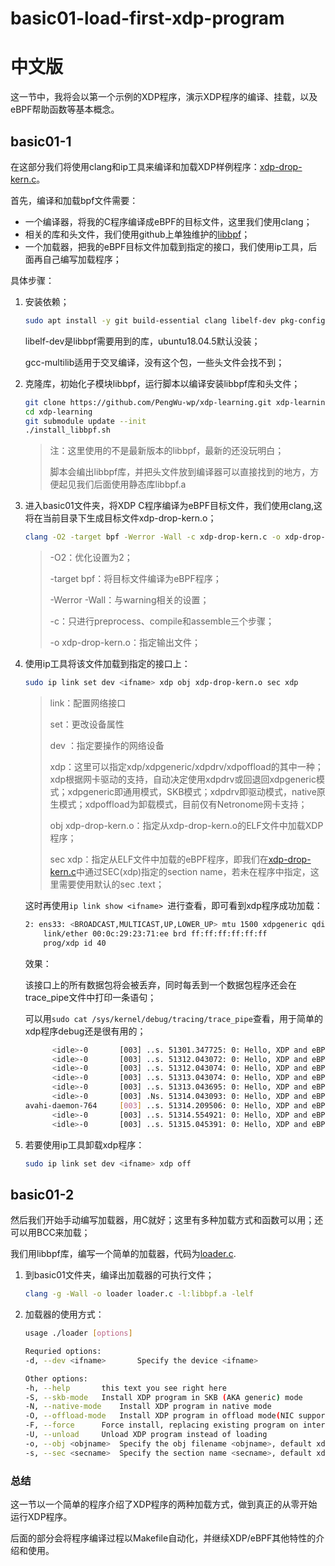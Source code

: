 # basic01-load-first-xdp-program


# 中文版

这一节中，我将会以第一个示例的XDP程序，演示XDP程序的编译、挂载，以及eBPF帮助函数等基本概念。

## basic01-1

在这部分我们将使用clang和ip工具来编译和加载XDP样例程序：[xdp-drop-kern.c](./xdp-drop-kern.c)。



首先，编译和加载bpf文件需要：

* 一个编译器，将我的C程序编译成eBPF的目标文件，这里我们使用clang；
* 相关的库和头文件，我们使用github上单独维护的[libbpf](../libbpf)；
* 一个加载器，把我的eBPF目标文件加载到指定的接口，我们使用ip工具，后面再自己编写加载程序；

具体步骤：

1. 安装依赖；

   ```bash
   sudo apt install -y git build-essential clang libelf-dev pkg-config gcc-multilib
   ```

   libelf-dev是libbpf需要用到的库，ubuntu18.04.5默认没装；

   gcc-multilib适用于交叉编译，没有这个包，一些头文件会找不到；

2. 克隆库，初始化子模块libbpf，运行脚本以编译安装libbpf库和头文件；

   ```bash
   git clone https://github.com/PengWu-wp/xdp-learning.git xdp-learning
   cd xdp-learning
   git submodule update --init
   ./install_libbpf.sh
   ```

   > 注：这里使用的不是最新版本的libbpf，最新的还没玩明白；
   >
   > 脚本会编出libbpf库，并把头文件放到编译器可以直接找到的地方，方便起见我们后面使用静态库libbpf.a

3. 进入basic01文件夹，将XDP C程序编译为eBPF目标文件，我们使用clang,这将在当前目录下生成目标文件xdp-drop-kern.o；

   ``` bash
   clang -O2 -target bpf -Werror -Wall -c xdp-drop-kern.c -o xdp-drop-kern.o
   ```

   > -O2：优化设置为2；
   >
   > -target bpf：将目标文件编译为eBPF程序；
   >
   > -Werror -Wall：与warning相关的设置；
   >
   > -c：只进行preprocess、compile和assemble三个步骤；
   >
   > -o xdp-drop-kern.o：指定输出文件； 


4. 使用ip工具将该文件加载到指定的接口上：

   ```bash
   sudo ip link set dev <ifname> xdp obj xdp-drop-kern.o sec xdp
   ```

   > link：配置网络接口
   >
   > set：更改设备属性
   >
   > dev <ifname>：指定要操作的网络设备
   >
   > xdp：这里可以指定xdp/xdpgeneric/xdpdrv/xdpoffload的其中一种；xdp根据网卡驱动的支持，自动决定使用xdpdrv或回退回xdpgeneric模式；xdpgeneric即通用模式，SKB模式；xdpdrv即驱动模式，native原生模式；xdpoffload为卸载模式，目前仅有Netronome网卡支持；
   >
   > obj xdp-drop-kern.o：指定从xdp-drop-kern.o的ELF文件中加载XDP程序；
   >
   > sec xdp：指定从ELF文件中加载的eBPF程序，即我们在[xdp-drop-kern.c](./xdp-drop-kern.c)中通过SEC(xdp)指定的section name，若未在程序中指定，这里需要使用默认的sec .text；

   这时再使用`ip link show <ifname> `进行查看，即可看到xdp程序成功加载：

   ``` bash
   2: ens33: <BROADCAST,MULTICAST,UP,LOWER_UP> mtu 1500 xdpgeneric qdisc fq_codel state UP mode DEFAULT group default qlen 1000
       link/ether 00:0c:29:23:71:ee brd ff:ff:ff:ff:ff:ff
       prog/xdp id 40
   ```

   效果：

   该接口上的所有数据包将会被丢弃，同时每丢到一个数据包程序还会在trace_pipe文件中打印一条语句；

   可以用`sudo cat /sys/kernel/debug/tracing/trace_pipe`查看，用于简单的xdp程序debug还是很有用的；

   ```bash
         <idle>-0       [003] ..s. 51301.347725: 0: Hello, XDP and eBPF!
         <idle>-0       [003] ..s. 51312.043072: 0: Hello, XDP and eBPF!
         <idle>-0       [003] ..s. 51312.043074: 0: Hello, XDP and eBPF!
         <idle>-0       [003] ..s. 51313.043074: 0: Hello, XDP and eBPF!
         <idle>-0       [003] ..s. 51313.043695: 0: Hello, XDP and eBPF!
         <idle>-0       [003] .Ns. 51314.043093: 0: Hello, XDP and eBPF!
   avahi-daemon-764     [003] ..s. 51314.209506: 0: Hello, XDP and eBPF!
         <idle>-0       [003] ..s. 51314.554921: 0: Hello, XDP and eBPF!
         <idle>-0       [003] ..s. 51315.045391: 0: Hello, XDP and eBPF!
   ```

5. 若要使用ip工具卸载xdp程序：

   ```bash
   sudo ip link set dev <ifname> xdp off
   ```

## basic01-2

然后我们开始手动编写加载器，用C就好；这里有多种加载方式和函数可以用；还可以用BCC来加载；

我们用libbpf库，编写一个简单的加载器，代码为[loader.c](./loader.c).

1. 到basic01文件夹，编译出加载器的可执行文件；

   ```bash
   clang -g -Wall -o loader loader.c -l:libbpf.a -lelf
   ```

2. 加载器的使用方式：

   ```bash
   usage ./loader [options] 
   
   Requried options:
   -d, --dev <ifname>		Specify the device <ifname>
   
   Other options:
   -h, --help		this text you see right here
   -S, --skb-mode	Install XDP program in SKB (AKA generic) mode
   -N, --native-mode	Install XDP program in native mode
   -O, --offload-mode	Install XDP program in offload mode(NIC support needed)
   -F, --force		Force install, replacing existing program on interface
   -U, --unload		Unload XDP program instead of loading
   -o, --obj <objname>	Specify the obj filename <objname>, default xdp-drop-kern.o
   -s, --sec <secname>	Specify the section name <secname>, default xdp
   ```

### 总结

这一节以一个简单的程序介绍了XDP程序的两种加载方式，做到真正的从零开始运行XDP程序。

后面的部分会将程序编译过程以Makefile自动化，并继续XDP/eBPF其他特性的介绍和使用。




